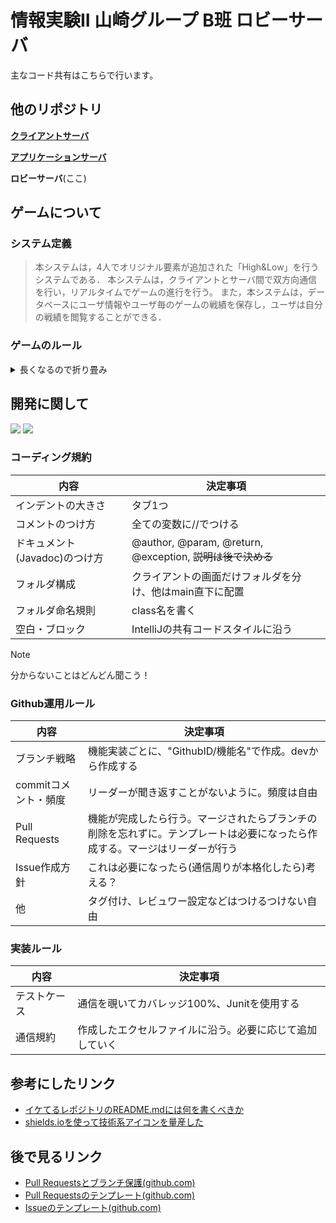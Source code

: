 # 情報実験II 山崎グループ B班 ロビーサーバ
主なコード共有はこちらで行います。

## 他のリポジトリ
[**クライアントサーバ**](https://github.com/BP21062/New_HighAndLow)

[**アプリケーションサーバ**](https://github.com/BP21062/HL_AppServer)

**ロビーサーバ**(ここ)


## ゲームについて

### システム定義
> 本システムは，4人でオリジナル要素が追加された「High&Low」を行うシステムである．
> 本システムは，クライアントとサーバ間で双方向通信を行い，リアルタイムでゲームの進行を行う。
> また，本システムは，データベースにユーザ情報やユーザ毎のゲームの戦績を保存し，ユーザは自分の戦績を閲覧することができる．

### ゲームのルール
<details>
  <summary>
    長くなるので折り畳み
  </summary>
  
### 主なルール
<br>
後でコピーする。
  
</details>

## 開発に関して
<img src="https://img.shields.io/badge/-intellij%20IDEA-000.svg?logo=intellij-idea&style=flat"> <img src="https://img.shields.io/badge/JDK-17-green">


### コーディング規約
| 内容 | 決定事項 |
| --- | --- |
| インデントの大きさ | タブ1つ |
| コメントのつけ方 | 全ての変数に//でつける |
| ドキュメント(Javadoc)のつけ方 | @author, @param, @return, @exception, ~~説明は後で決める~~ |
| フォルダ構成 | クライアントの画面だけフォルダを分け、他はmain直下に配置 |
| フォルダ命名規則 | class名を書く|
| 空白・ブロック | IntelliJの共有コードスタイルに沿う |

> [!NOTE]
> 分からないことはどんどん聞こう！

### Github運用ルール
| 内容 | 決定事項 |
| --- | --- |
| ブランチ戦略 | 機能実装ごとに、"GithubID/機能名"で作成。devから作成する |
| commitコメント・頻度 | リーダーが聞き返すことがないように。頻度は自由 |
| Pull Requests | 機能が完成したら行う。マージされたらブランチの削除を忘れずに。テンプレートは必要になったら作成する。マージはリーダーが行う |
| Issue作成方針 | これは必要になったら(通信周りが本格化したら)考える？ |
| 他 | タグ付け、レビュワー設定などはつけるつけない自由 |

### 実装ルール

| 内容 | 決定事項 | 
| --- | --- |
| テストケース | 通信を覗いてカバレッジ100%、Junitを使用する |
| 通信規約 | 作成したエクセルファイルに沿う。必要に応じて追加していく |

## 参考にしたリンク
- [イケてるレポジトリのREADME.mdには何を書くべきか](https://qiita.com/autotaker1984/items/bce70c8c67a8f6fb1b9d)
- [shields.ioを使って技術系アイコンを量産した](https://qiita.com/s-yoshiki/items/436bbe1f7160b610b05c)

## 後で見るリンク
- [Pull Requestsとブランチ保護(github.com)](https://docs.github.com/ja/repositories/configuring-branches-and-merges-in-your-repository/managing-protected-branches/managing-a-branch-protection-rule)
- [Pull Requestsのテンプレート(github.com)](https://docs.github.com/ja/communities/using-templates-to-encourage-useful-issues-and-pull-requests/creating-a-pull-request-template-for-your-repository)
- [Issueのテンプレート(github.com)](https://docs.github.com/ja/communities/using-templates-to-encourage-useful-issues-and-pull-requests/configuring-issue-templates-for-your-repository)
